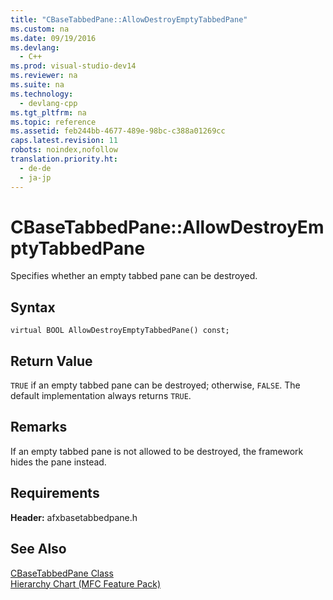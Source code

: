 ```yaml
---
title: "CBaseTabbedPane::AllowDestroyEmptyTabbedPane"
ms.custom: na
ms.date: 09/19/2016
ms.devlang: 
  - C++
ms.prod: visual-studio-dev14
ms.reviewer: na
ms.suite: na
ms.technology: 
  - devlang-cpp
ms.tgt_pltfrm: na
ms.topic: reference
ms.assetid: feb244bb-4677-489e-98bc-c388a01269cc
caps.latest.revision: 11
robots: noindex,nofollow
translation.priority.ht: 
  - de-de
  - ja-jp
---
```

# CBaseTabbedPane::AllowDestroyEmptyTabbedPane
Specifies whether an empty tabbed pane can be destroyed.  
  
## Syntax  
  
```  
virtual BOOL AllowDestroyEmptyTabbedPane() const;  
```  
  
## Return Value  
 `TRUE` if an empty tabbed pane can be destroyed; otherwise, `FALSE`. The default implementation always returns `TRUE`.  
  
## Remarks  
 If an empty tabbed pane is not allowed to be destroyed, the framework hides the pane instead.  
  
## Requirements  
 **Header:** afxbasetabbedpane.h  
  
## See Also  
 [CBaseTabbedPane Class](../vs140/CBaseTabbedPane-Class.md)   
 [Hierarchy Chart (MFC Feature Pack)](../vs140/Hierarchy-Chart.md)